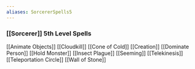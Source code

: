 ```yaml
---
aliases: SorcererSpells5
---
```

### [[Sorcerer]] 5th Level Spells
[[Animate Objects]]
[[Cloudkill]]
[[Cone of Cold]]
[[Creation]]
[[Dominate Person]]
[[Hold Monster]]
[[Insect Plague]]
[[Seeming]]
[[Telekinesis]]
[[Teleportation Circle]]
[[Wall of Stone]]